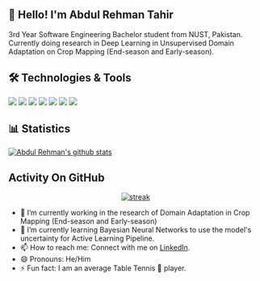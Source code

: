 ## 👋 Hello! I'm Abdul Rehman Tahir
3rd Year Software Engineering Bachelor student from NUST, Pakistan. Currently doing research in Deep Learning in Unsupervised Domain Adaptation on Crop Mapping (End-season and Early-season).

## 🛠️ Technologies & Tools
![](https://img.shields.io/badge/Python-FFD700?style=flat&logo=python&logoColor=black)
![](https://img.shields.io/badge/Jupyter_Notebook-000000?style=flat&logo=jupyter&logoColor=orange)
![](https://img.shields.io/badge/Tensorflow-4285F4?style=flat&logo=tensorflow&logoColor=white)
![](https://img.shields.io/badge/Keras-D00000?style=flat&logo=keras&logoColor=white)
![](https://img.shields.io/badge/PyTorch-EE4C2C?style=flat&logo=pytorch&logoColor=white)
![](https://img.shields.io/badge/Kaggle-20BEFF?style=flat&logo=kaggle&logoColor=black)
![](https://img.shields.io/badge/GitHub-181717?style=flat&logo=github&logoColor=white)


## 📊 Statistics
[![Abdul Rehman's github stats](https://github-readme-stats.vercel.app/api?username=Abdul-Rehman-Tahir01&show_icons=true&bg_color=00000000)](https://github.com/anuraghazra/github-readme-stats)

## Activity On GitHub

<p align="center">
  <a href="https://github.com/Abdul-Rehman-Tahir01">      
<img title="stats" alt="streak" src="https://github-readme-streak-stats.herokuapp.com/?user=Abdul-Rehman-Tahir01&theme=dark&hide_border=true&stroke=f53b3b"/>
</a> 
</p>




- 🔭 I’m currently working in the research of Domain Adaptation in Crop Mapping (End-season and Early-season)
- 🌱 I’m currently learning Bayesian Neural Networks to use the model's uncertainty for Active Learning Pipeline. 
- 📫 How to reach me: Connect with me on [LinkedIn](https://www.linkedin.com/in/abdul-rehman-tahir-1aa621258/). 
- 😄 Pronouns: He/Him
- ⚡ Fun fact: I am an average Table Tennis 🏓 player.
